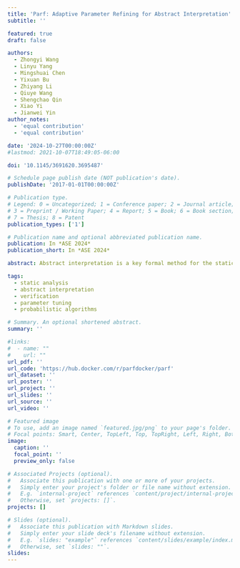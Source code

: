 ```yaml
---
title: 'Parf: Adaptive Parameter Refining for Abstract Interpretation'
subtitle: ''

featured: true
draft: false

authors:
  - Zhongyi Wang
  - Linyu Yang
  - Mingshuai Chen
  - Yixuan Bu
  - Zhiyang Li
  - Qiuye Wang
  - Shengchao Qin
  - Xiao Yi
  - Jianwei Yin
author_notes:
  - 'equal contribution'
  - 'equal contribution'

date: '2024-10-27T00:00:00Z'
#lastmod: 2021-10-07T18:49:05-06:00

doi: '10.1145/3691620.3695487'

# Schedule page publish date (NOT publication's date).
publishDate: '2017-01-01T00:00:00Z'

# Publication type.
# Legend: 0 = Uncategorized; 1 = Conference paper; 2 = Journal article;
# 3 = Preprint / Working Paper; 4 = Report; 5 = Book; 6 = Book section;
# 7 = Thesis; 8 = Patent
publication_types: ['1']

# Publication name and optional abbreviated publication name.
publication: In *ASE 2024*
publication_short: In *ASE 2024*

abstract: Abstract interpretation is a key formal method for the static analysis of programs. The core challenge in applying abstract interpretation lies in the configuration of abstraction and analysis strategies encoded by a large number of external parameters of static analysis tools. To attain low false-positive rates (i.e., accuracy) while preserving analysis efficiency, tuning the parameters heavily relies on expert knowledge and is thus difficult to automate. In this paper, we present a fully automated framework called Parf to adaptively tune the external parameters of abstract interpretation-based static analyzers. Parf models various types of parameters as random variables subject to probability distributions over latticed parameter spaces. It incrementally refines the probability distributions based on accumulated intermediate results generated by repeatedly sampling and analyzing, thereby ultimately yielding a set of highly accurate parameter settings within a given time budget. We have implemented Parf on top of Frama-C/Eva -- an off-the-shelf open-source abstract interpretation-based static analyzer for C programs -- and compared it against the expert refinement strategy and Frama-C/Eva's official configurations over the Frama-C OSCS benchmark. Experimental results indicate that Parf achieves the lowest number of false positives on 34/37 (91.9%) program repositories with exclusively best results on 13/37 (35.1%) cases. In particular, Parf exhibits promising performance for analyzing complex, large-scale real-world programs.

tags:
  - static analysis
  - abstract interpretation
  - verification
  - parameter tuning
  - probabilistic algorithms

# Summary. An optional shortened abstract.
summary: ''

#links:
#  - name: ""
#    url: ""
url_pdf: ''
url_code: 'https://hub.docker.com/r/parfdocker/parf'
url_dataset: ''
url_poster: ''
url_project: ''
url_slides: ''
url_source: ''
url_video: ''

# Featured image
# To use, add an image named `featured.jpg/png` to your page's folder.
# Focal points: Smart, Center, TopLeft, Top, TopRight, Left, Right, BottomLeft, Bottom, BottomRight.
image:
  caption: ''
  focal_point: ''
  preview_only: false

# Associated Projects (optional).
#   Associate this publication with one or more of your projects.
#   Simply enter your project's folder or file name without extension.
#   E.g. `internal-project` references `content/project/internal-project/index.md`.
#   Otherwise, set `projects: []`.
projects: []

# Slides (optional).
#   Associate this publication with Markdown slides.
#   Simply enter your slide deck's filename without extension.
#   E.g. `slides: "example"` references `content/slides/example/index.md`.
#   Otherwise, set `slides: ""`.
slides:
---
```


<!-- {{% callout note %}}
Click the _Cite_ button above to demo the feature to enable visitors to import publication metadata into their reference management software.
{{% /callout %}} -->
